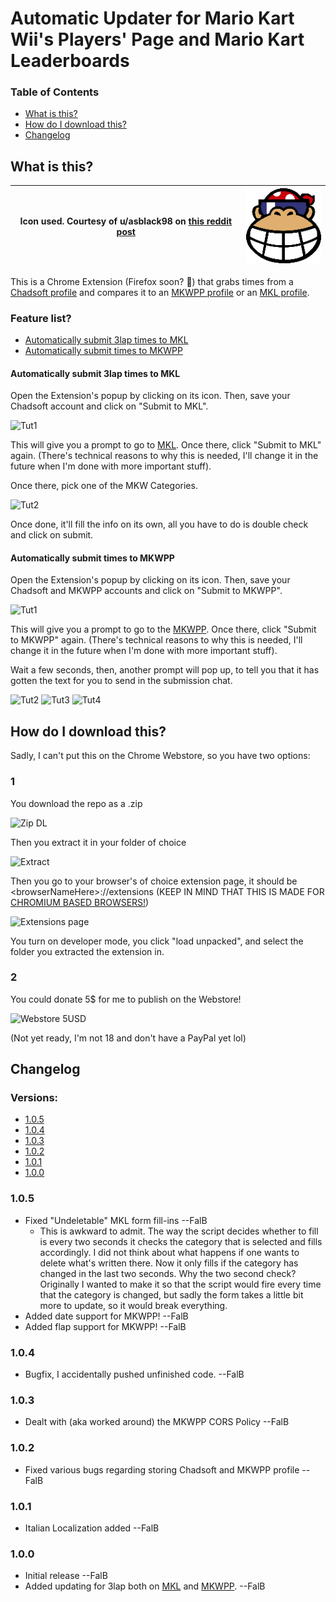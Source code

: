 # Automatic Updater for Mario Kart Wii's Players' Page and Mario Kart Leaderboards

### Table of Contents
* [What is this?](#what-is-this)
* [How do I download this?](#how-do-i-download-this)
* [Changelog](#changelog)


## What is this?
| Icon used. Courtesy of u/asblack98 on [this reddit post](https://www.reddit.com/r/MarioKartWii/comments/s41kw9/funky_kong_stadium_logo_remade/) | [![Logo](https://github.com/FallBackITA27/Auto-Updater-MKL-MKWPP/blob/main/images/128p_icon.png?raw=true)](https://github.com/FallBackITA27/Auto-Updater-MKL-MKWPP) |
|-|-|

This is a Chrome Extension (Firefox soon? 👀) that grabs times from a [Chadsoft profile](https://www.chadsoft.co.uk/time-trials/players/1F/7B7D3331A3A008.html#sort-by-date) and compares it to an [MKWPP profile](https://www.mariokart64.com/mkw/profile.php) or an [MKL profile](https://www.mkleaderboards.com/mkw/players/2450).
### Feature list?
* [Automatically submit 3lap times to MKL](#automatically-submit-3lap-times-to-mkl)
* [Automatically submit times to MKWPP](#automatically-submit-times-to-mkwpp)

#### Automatically submit 3lap times to MKL
Open the Extension's popup by clicking on its icon. Then, save your Chadsoft account and click on "Submit to MKL".

![Tut1](https://i.imgur.com/Zw9bVHl.png)

This will give you a prompt to go to [MKL](https://mariokartleaderboards.com/). Once there, click "Submit to MKL" again. (There's technical reasons to why this is needed, I'll change it in the future when I'm done with more important stuff).

Once there, pick one of the MKW Categories.

![Tut2](https://i.imgur.com/84MNcJP.png)

Once done, it'll fill the info on its own, all you have to do is double check and click on submit.

#### Automatically submit times to MKWPP
Open the Extension's popup by clicking on its icon. Then, save your Chadsoft and MKWPP accounts and click on "Submit to MKWPP".

![Tut1](https://i.imgur.com/YfTaazV.png)

This will give you a prompt to go to the [MKWPP](https://mariokart64.com/mkw). Once there, click "Submit to MKWPP" again. (There's technical reasons to why this is needed, I'll change it in the future when I'm done with more important stuff).

Wait a few seconds, then, another prompt will pop up, to tell you that it has gotten the text for you to send in the submission chat.

![Tut2](https://i.imgur.com/kXaIUho.png) ![Tut3](https://i.imgur.com/3sTFS1R.png) ![Tut4](https://i.imgur.com/RbdiL8D.png)


## How do I download this?
Sadly, I can't put this on the Chrome Webstore, so you have two options:
### 1
You download the repo as a .zip

![Zip DL](https://i.imgur.com/b3VwKA8.png)

Then you extract it in your folder of choice

![Extract](https://i.imgur.com/CgfAhS7.png)

Then you go to your browser's of choice extension page, it should be \<browserNameHere\>://extensions (KEEP IN MIND THAT THIS IS MADE FOR [CHROMIUM BASED BROWSERS!](https://en.wikipedia.org/wiki/Chromium_(web_browser)#Browsers_based_on_Chromium))

![Extensions page](https://i.imgur.com/5ziR16P.png)

You turn on developer mode, you click "load unpacked", and select the folder you extracted the extension in.

### 2
You could donate 5$ for me to publish on the Webstore!

![Webstore 5USD](https://i.imgur.com/16XErKN.png)

(Not yet ready, I'm not 18 and don't have a PayPal yet lol)

## Changelog

### Versions:
* [1.0.5](#105)
* [1.0.4](#104)
* [1.0.3](#103)
* [1.0.2](#102)
* [1.0.1](#101)
* [1.0.0](#100)

### 1.0.5
* Fixed "Undeletable" MKL form fill-ins --FalB
    * This is awkward to admit. The way the script decides whether to fill is every two seconds it checks the category that is selected and fills accordingly. I did not think about what happens if one wants to delete what's written there. Now it only fills if the category has changed in the last two seconds. Why the two second check? Originally I wanted to make it so that the script would fire every time that the category is changed, but sadly the form takes a little bit more to update, so it would break everything.
* Added date support for MKWPP! --FalB
* Added flap support for MKWPP! --FalB
### 1.0.4
* Bugfix, I accidentally pushed unfinished code. --FalB
### 1.0.3
* Dealt with (aka worked around) the MKWPP CORS Policy --FalB
### 1.0.2
* Fixed various bugs regarding storing Chadsoft and MKWPP profile --FalB
### 1.0.1
* Italian Localization added --FalB
### 1.0.0
* Initial release --FalB
* Added updating for 3lap both on [MKL](#automatically-submit-3lap-times-to-mkl) and [MKWPP](#automatically-submit-times-to-mkwpp). --FalB
